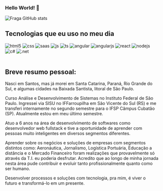 ### Hello World! 👋


![Fraga GitHub stats](https://github-readme-stats.vercel.app/api?username=viniciuslnunes&show_icons=true&theme=dracula&count_private=true)

## Tecnologias que eu uso no meu dia

<div style="display: inline_block">
  <img align="center" alt="html5" src="https://img.shields.io/badge/HTML5-E34F26?style=for-the-badge&logo=html5&logoColor=white" />
  <img align="center" alt="css" src="https://img.shields.io/badge/CSS3-1572B6?style=for-the-badge&logo=css3&logoColor=white" />
  <img align="center" alt="saas" src="https://img.shields.io/badge/Sass-CC6699?style=for-the-badge&logo=sass&logoColor=white" />
  
  <img align="center" alt="js" src="https://img.shields.io/badge/JavaScript-F7DF1E?style=for-the-badge&logo=javascript&logoColor=black" />
  <img align="center" alt="ts" src="https://img.shields.io/badge/TypeScript-007ACC?style=for-the-badge&logo=typescript&logoColor=white" />
  <img align="center" alt="angular" src="https://img.shields.io/badge/Angular-DD0031?style=for-the-badge&logo=angular&logoColor=white" />
  <img align="center" alt="angularjs" src="https://img.shields.io/badge/AngularJS-E23237?style=for-the-badge&logo=angularjs&logoColor=white" />
  <img align="center" alt="react" src="https://img.shields.io/badge/React-20232A?style=for-the-badge&logo=react&logoColor=61DAFB" />
  <img align="center" alt="nodejs" src="https://img.shields.io/badge/Node.js-43853D?style=for-the-badge&logo=node.js&logoColor=white" />
  <img align="center" alt="c#" src="https://img.shields.io/badge/C%23-239120?style=for-the-badge&logo=c-sharp&logoColor=white" />
  <img align="center" alt=".net" src="https://img.shields.io/badge/.NET-5C2D91?style=for-the-badge&logo=.net&logoColor=white" />
</div><br/>

## Breve resumo pessoal:

Nasci em Santos, mas já morei em Santa Catarina, Paraná, Rio Grande do Sul, e algumas cidades na Baixada Santista, litoral de São Paulo. 

Curso Análise e Desenvolvimento de Sistemas no Instituto Federal de São Paulo. Ingressei via SISU no IFFarroupilha em São Vicente do Sul (RS) e me transferi internamente no segundo semestre para o IFSP Câmpus Cubatão (SP). Atualmente estou em meu último semestre.

Atuo a 6 anos na área de desenvolvimento de softwares como desenvolvedor web fullstack e tive a oportunidade de aprender com pessoas muito inteligentes em diversos segmentos diferentes.

Aprender sobre os negócios e soluções de empresas com segmentos distintos como: Aeronáutica, Jornalismo, Logística Portuária, Educação a distância e o Mercado Financeiro foram realizações que provavelmente só através da T.I. eu poderia desfrutar. Acredito que ao longo de minha jornada nesta área pude contribuir e evoluir tanto profissionalmente quanto como ser humano.

Desenvolver processos e soluções com tecnologia, pra mim, é viver o futuro e transformá-lo em um presente.
